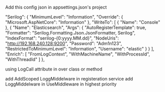 Add this config json in appsettings.json's project

 "Serilog": {
    "MinimumLevel": "Information",
    "Override": {
      "Microsoft.AspNetCore": "Information"
    },
    "WriteTo": [
      {
        "Name": "Console"
      },
      {
        "Name": "Elasticsearch",
        "Args": {
          "AutoRegisterTemplate": true,
          "Formatter": "Serilog.Formatting.Json.JsonFormatter, Serilog",
          "IndexFormat": "serilog-{0:yyyy.MM.dd}",
          "NodeUris": "http://192.168.240.128:9200",
          "Password": "Adm1n123",
          "RestrictedToMinimumLevel": "Information",
          "Username": "elastic"
        }
      }
    ],
    "Enrich": [
      "FromLogContext",
      "WithMachineName",
      "WithProcessId",
      "WithThreadId"
    ]
  },

  using LogCall attribute in over class or method

  add AddScoped LoggMiddelware in registeration service 
  add LoggMiddelware in UseMiddleware in highest priority